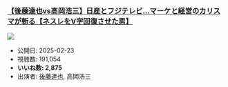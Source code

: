 ### [【後藤達也vs高岡浩三】日産とフジテレビ...マーケと経営のカリスマが斬る【ネスレをV字回復させた男】](https://www.youtube.com/watch?v=iVnmFY4R5Zg)
[![](https://img.youtube.com/vi/iVnmFY4R5Zg/sddefault.jpg)](https://www.youtube.com/watch?v=iVnmFY4R5Zg)
-   公開日: 2025-02-23
-   視聴数: 191,054
-   **いいね数: 2,875**
-   出演者: [後藤達也](/rehacq_fan/people/後藤達也 "wikilink"), 高岡浩三
